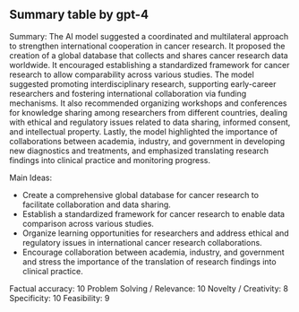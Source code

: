 ## Summary table by gpt-4
Summary: 
The AI model suggested a coordinated and multilateral approach to strengthen international cooperation in cancer research. It proposed the creation of a global database that collects and shares cancer research data worldwide. It encouraged establishing a standardized framework for cancer research to allow comparability across various studies. The model suggested promoting interdisciplinary research, supporting early-career researchers and fostering international collaboration via funding mechanisms. It also recommended organizing workshops and conferences for knowledge sharing among researchers from different countries, dealing with ethical and regulatory issues related to data sharing, informed consent, and intellectual property. Lastly, the model highlighted the importance of collaborations between academia, industry, and government in developing new diagnostics and treatments, and emphasized translating research findings into clinical practice and monitoring progress.

Main Ideas: 
- Create a comprehensive global database for cancer research to facilitate collaboration and data sharing.
- Establish a standardized framework for cancer research to enable data comparison across various studies.
- Organize learning opportunities for researchers and address ethical and regulatory issues in international cancer research collaborations.
- Encourage collaboration between academia, industry, and government and stress the importance of the translation of research findings into clinical practice.

Factual accuracy: 10
Problem Solving / Relevance: 10
Novelty / Creativity: 8
Specificity: 10
Feasibility: 9